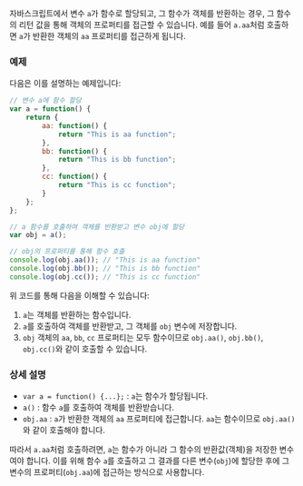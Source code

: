 
자바스크립트에서 변수 `a`가 함수로 할당되고, 그 함수가 객체를 반환하는 경우, 그 함수의 리턴 값을 통해 객체의 프로퍼티를 접근할 수 있습니다. 예를 들어 `a.aa`처럼 호출하면 `a`가 반환한 객체의 `aa` 프로퍼티를 접근하게 됩니다.

### 예제

다음은 이를 설명하는 예제입니다:

```javascript
// 변수 a에 함수 할당
var a = function() {
    return {
        aa: function() {
            return "This is aa function";
        },
        bb: function() {
            return "This is bb function";
        },
        cc: function() {
            return "This is cc function";
        }
    };
};

// a 함수를 호출하여 객체를 반환받고 변수 obj에 할당
var obj = a();

// obj의 프로퍼티를 통해 함수 호출
console.log(obj.aa()); // "This is aa function"
console.log(obj.bb()); // "This is bb function"
console.log(obj.cc()); // "This is cc function"
```

위 코드를 통해 다음을 이해할 수 있습니다:

1. `a`는 객체를 반환하는 함수입니다.
2. `a`를 호출하여 객체를 반환받고, 그 객체를 `obj` 변수에 저장합니다.
3. `obj` 객체의 `aa`, `bb`, `cc` 프로퍼티는 모두 함수이므로 `obj.aa()`, `obj.bb()`, `obj.cc()`와 같이 호출할 수 있습니다.

### 상세 설명

- `var a = function() {...};` : `a`는 함수가 할당됩니다.
- `a()` : 함수 `a`를 호출하여 객체를 반환받습니다.
- `obj.aa` : `a`가 반환한 객체의 `aa` 프로퍼티에 접근합니다. `aa`는 함수이므로 `obj.aa()`와 같이 호출해야 합니다.

따라서 `a.aa`처럼 호출하려면, `a`는 함수가 아니라 그 함수의 반환값(객체)을 저장한 변수여야 합니다. 이를 위해 함수 `a`를 호출하고 그 결과를 다른 변수(`obj`)에 할당한 후에 그 변수의 프로퍼티(`obj.aa`)에 접근하는 방식으로 사용합니다.